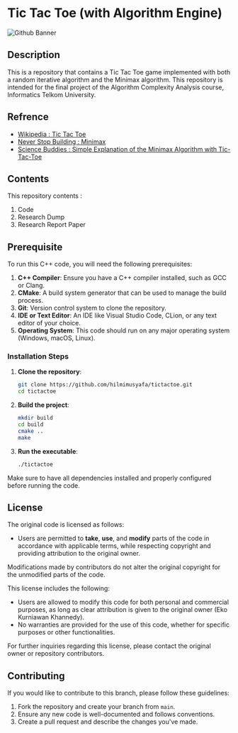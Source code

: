 # Tic Tac Toe (with Algorithm Engine)

![Github Banner](https://github.com/user-attachments/assets/cc343e44-7e47-4218-a272-4a7554e091e4)

## Description 

This is a repository that contains a Tic Tac Toe game implemented with both a random iterative algorithm and the Minimax algorithm. This repository is intended for the final project of the Algorithm Complexity Analysis course, Informatics Telkom University.

## Refrence

- [Wikipedia : Tic Tac Toe](https://en.wikipedia.org/wiki/Tic-tac-toe)
- [Never Stop Building : Minimax](https://www.neverstopbuilding.com/blog/minimax)
- [Science Buddies : Simple Explanation of the Minimax Algorithm with Tic-Tac-Toe](https://www.youtube.com/watch?v=5y2a0Zhgq0U&pp=ygUHbWluaW1heA%3D%3D)

## Contents

This repository contents :

1. Code
2. Research Dump
3. Research Report Paper

## Prerequisite 

To run this C++ code, you will need the following prerequisites:

1. **C++ Compiler**: Ensure you have a C++ compiler installed, such as GCC or Clang.
2. **CMake**: A build system generator that can be used to manage the build process.
3. **Git**: Version control system to clone the repository.
4. **IDE or Text Editor**: An IDE like Visual Studio Code, CLion, or any text editor of your choice.
5. **Operating System**: This code should run on any major operating system (Windows, macOS, Linux).

### Installation Steps

1. **Clone the repository**:
    ```sh
    git clone https://github.com/hilmimusyafa/tictactoe.git
    cd tictactoe
    ```

2. **Build the project**:
    ```sh
    mkdir build
    cd build
    cmake ..
    make
    ```

3. **Run the executable**:
    ```sh
    ./tictactoe
    ```

Make sure to have all dependencies installed and properly configured before running the code.

## License
      
The original code is licensed as follows:

- Users are permitted to **take**, **use**, and **modify** parts of the code in accordance with applicable terms, while respecting copyright and providing attribution to the original owner.

Modifications made by contributors do not alter the original copyright for the unmodified parts of the code.

This license includes the following:
- Users are allowed to modify this code for both personal and commercial purposes, as long as clear attribution is given to the original owner (Eko Kurniawan Khannedy).
- No warranties are provided for the use of this code, whether for specific purposes or other functionalities.

For further inquiries regarding this license, please contact the original owner or repository contributors.

## Contributing

If you would like to contribute to this branch, please follow these guidelines:

1. Fork the repository and create your branch from `main`.
2. Ensure any new code is well-documented and follows conventions.
3. Create a pull request and describe the changes you've made.

